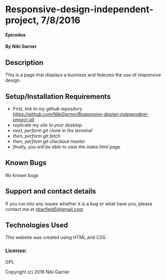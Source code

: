 # Responsive-design-independent-project, 7/8/2016

#### Epicodus

#### By Niki Garner

## Description
This is a page that displays a business and features the use of responsive design.

## Setup/Installation Requirements

* _First, link to my github repository https://github.com/NikiGarner/Responsive-design-independent-project.git_
* _replicate my site to your desktop_
* _next, perform git clone in the terminal_
* _then, perform git fetch_
* _then,  perform git checkout master_
* _finally, you will be able to  view the index.html page_



## Known Bugs

No known bugs

## Support and contact details

If you run  into any issues whether it is a bug or what have you, please contact me at nbarfield5@gmail.com

## Technologies Used

This website was created using HTML and CSS.

### License:
GPL

Copyright (c) 2016 Niki Garner

